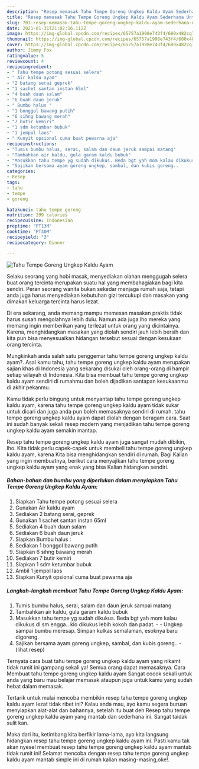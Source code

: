 ```yaml
---
description: "Resep memasak Tahu Tempe Goreng Ungkep Kaldu Ayam Sederhana Untuk Jualan"
title: "Resep memasak Tahu Tempe Goreng Ungkep Kaldu Ayam Sederhana Untuk Jualan"
slug: 703-resep-memasak-tahu-tempe-goreng-ungkep-kaldu-ayam-sederhana-untuk-jualan
date: 2021-01-31T21:02:16.112Z
image: https://img-global.cpcdn.com/recipes/65757a1998e743f4/680x482cq70/tahu-tempe-goreng-ungkep-kaldu-ayam-foto-resep-utama.jpg
thumbnail: https://img-global.cpcdn.com/recipes/65757a1998e743f4/680x482cq70/tahu-tempe-goreng-ungkep-kaldu-ayam-foto-resep-utama.jpg
cover: https://img-global.cpcdn.com/recipes/65757a1998e743f4/680x482cq70/tahu-tempe-goreng-ungkep-kaldu-ayam-foto-resep-utama.jpg
author: Jimmy Fox
ratingvalue: 5
reviewcount: 4
recipeingredient:
- " Tahu tempe potong sesuai selera"
- " Air kaldu ayam"
- "2 batang serai geprek"
- "1 sachet santan instan 65ml"
- "4 buah daun salam"
- "6 buah daun jeruk"
- " Bumbu halus "
- "1 bonggol bawang putih"
- "6 sihng bawang merah"
- "7 butir kemiri"
- "1 sdm ketumbar bubuk"
- "1 jempol laos"
- " Kunyit opsional cuma buat pewarna aja"
recipeinstructions:
- "Tumis bumbu halus, serai, salam dan daun jeruk sampai matang"
- "Tambahkan air kaldu, gula garam kaldu bubuk"
- "Masukkan tahu tempe yg sudah dikukus. Beda bgt yah mom kalau dikukus dl sm engga.. klo dikukus lebih kokoh dan padat.   Ungkep sampai bumbu meresap. Simpan kulkas semalaman, esoknya baru digoreng."
- "Sajikan bersama ayam goreng ungkep, sambal, dan kubis goreng..           (lihat resep)"
categories:
- Resep
tags:
- tahu
- tempe
- goreng

katakunci: tahu tempe goreng 
nutrition: 299 calories
recipecuisine: Indonesian
preptime: "PT13M"
cooktime: "PT30M"
recipeyield: "3"
recipecategory: Dinner

---
```



![Tahu Tempe Goreng Ungkep Kaldu Ayam](https://img-global.cpcdn.com/recipes/65757a1998e743f4/680x482cq70/tahu-tempe-goreng-ungkep-kaldu-ayam-foto-resep-utama.jpg)

Selaku seorang yang hobi masak, menyediakan olahan menggugah selera buat orang tercinta merupakan suatu hal yang membahagiakan bagi kita sendiri. Peran seorang  wanita bukan sekedar menjaga rumah saja, tetapi anda juga harus menyediakan kebutuhan gizi tercukupi dan masakan yang dimakan keluarga tercinta harus lezat.

Di era  sekarang, anda memang mampu memesan masakan praktis tidak harus susah mengolahnya lebih dulu. Namun ada juga lho mereka yang memang ingin memberikan yang terlezat untuk orang yang dicintainya. Karena, menghidangkan masakan yang diolah sendiri jauh lebih bersih dan kita pun bisa menyesuaikan hidangan tersebut sesuai dengan kesukaan orang tercinta. 



Mungkinkah anda salah satu penggemar tahu tempe goreng ungkep kaldu ayam?. Asal kamu tahu, tahu tempe goreng ungkep kaldu ayam merupakan sajian khas di Indonesia yang sekarang disukai oleh orang-orang di hampir setiap wilayah di Indonesia. Kita bisa membuat tahu tempe goreng ungkep kaldu ayam sendiri di rumahmu dan boleh dijadikan santapan kesukaanmu di akhir pekanmu.

Kamu tidak perlu bingung untuk menyantap tahu tempe goreng ungkep kaldu ayam, karena tahu tempe goreng ungkep kaldu ayam tidak sukar untuk dicari dan juga anda pun boleh memasaknya sendiri di rumah. tahu tempe goreng ungkep kaldu ayam dapat diolah dengan beragam cara. Saat ini sudah banyak sekali resep modern yang menjadikan tahu tempe goreng ungkep kaldu ayam semakin mantap.

Resep tahu tempe goreng ungkep kaldu ayam juga sangat mudah dibikin, lho. Kita tidak perlu capek-capek untuk membeli tahu tempe goreng ungkep kaldu ayam, karena Kita bisa menghidangkan sendiri di rumah. Bagi Kalian yang ingin membuatnya, berikut cara menyajikan tahu tempe goreng ungkep kaldu ayam yang enak yang bisa Kalian hidangkan sendiri.

<!--inarticleads1-->

##### Bahan-bahan dan bumbu yang diperlukan dalam menyiapkan Tahu Tempe Goreng Ungkep Kaldu Ayam:

1. Siapkan  Tahu tempe potong sesuai selera
1. Gunakan  Air kaldu ayam
1. Sediakan 2 batang serai, geprek
1. Gunakan 1 sachet santan instan 65ml
1. Sediakan 4 buah daun salam
1. Sediakan 6 buah daun jeruk
1. Siapkan  Bumbu halus :
1. Sediakan 1 bonggol bawang putih
1. Siapkan 6 sihng bawang merah
1. Sediakan 7 butir kemiri
1. Siapkan 1 sdm ketumbar bubuk
1. Ambil 1 jempol laos
1. Siapkan  Kunyit opsional cuma buat pewarna aja




<!--inarticleads2-->

##### Langkah-langkah membuat Tahu Tempe Goreng Ungkep Kaldu Ayam:

1. Tumis bumbu halus, serai, salam dan daun jeruk sampai matang
1. Tambahkan air kaldu, gula garam kaldu bubuk
1. Masukkan tahu tempe yg sudah dikukus. Beda bgt yah mom kalau dikukus dl sm engga.. klo dikukus lebih kokoh dan padat.  -  - Ungkep sampai bumbu meresap. Simpan kulkas semalaman, esoknya baru digoreng.
1. Sajikan bersama ayam goreng ungkep, sambal, dan kubis goreng.. -           (lihat resep)




Ternyata cara buat tahu tempe goreng ungkep kaldu ayam yang nikamt tidak rumit ini gampang sekali ya! Semua orang dapat memasaknya. Cara Membuat tahu tempe goreng ungkep kaldu ayam Sangat cocok sekali untuk anda yang baru mau belajar memasak ataupun juga untuk kamu yang sudah hebat dalam memasak.

Tertarik untuk mulai mencoba membikin resep tahu tempe goreng ungkep kaldu ayam lezat tidak ribet ini? Kalau anda mau, ayo kamu segera buruan menyiapkan alat-alat dan bahannya, setelah itu buat deh Resep tahu tempe goreng ungkep kaldu ayam yang mantab dan sederhana ini. Sangat taidak sulit kan. 

Maka dari itu, ketimbang kita berfikir lama-lama, ayo kita langsung hidangkan resep tahu tempe goreng ungkep kaldu ayam ini. Pasti kamu tak akan nyesel membuat resep tahu tempe goreng ungkep kaldu ayam mantab tidak rumit ini! Selamat mencoba dengan resep tahu tempe goreng ungkep kaldu ayam mantab simple ini di rumah kalian masing-masing,oke!.

